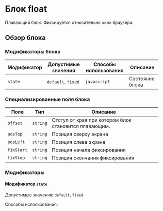 # Блок float

Плавающий блок. Фиксируется относительно окна браузера.

## Обзор блока

### Модификаторы блока

| Модификатор | Допустимые значения | Способы использования | Описание         |
|-------------|---------------------|-----------------------|------------------|
| `state`     | `default`, `fixed`  | `javascript`          | Состояние блока  |

### Специализированные поля блока

| Поле         | Тип       | Описание                   |
|--------------|-----------|----------------------------|
| `offset`     | `string`  | Отступ от края при котором блок становится плавающим. |
| `posTop`     | `string`  | Позиция сверху экрана      |
| `posLeft`    | `string`  | Позиция слева экрана       |
| `fixStart`   | `string`  | Позиция начала фиксирования|
| `fixStop`    | `string`  | Позиция окончания фиксирования|

### Модификаторы

#### Модификатор `state`

Допустимые значения: `default`, `fixed`

Cпособы использования: 


